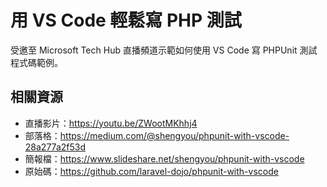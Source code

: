 # 用 VS Code 輕鬆寫 PHP 測試

受邀至 Microsoft Tech Hub 直播頻道示範如何使用 VS Code 寫 PHPUnit 測試程式碼範例。



## 相關資源

* 直播影片：https://youtu.be/ZWootMKhhj4
* 部落格：https://medium.com/@shengyou/phpunit-with-vscode-28a277a2f53d
* 簡報檔：https://www.slideshare.net/shengyou/phpunit-with-vscode
* 原始碼：https://github.com/laravel-dojo/phpunit-with-vscode